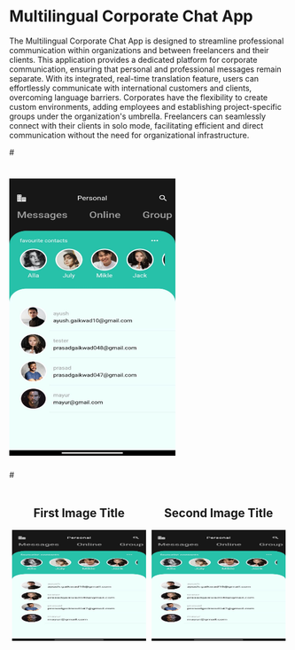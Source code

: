 

# Multilingual Corporate Chat App

The Multilingual Corporate Chat App is designed to streamline professional communication within organizations and between freelancers and their clients. This application provides a dedicated platform for corporate communication, ensuring that personal and professional messages remain separate. With its integrated, real-time translation feature, users can effortlessly communicate with international customers and clients, overcoming language barriers. Corporates have the flexibility to create custom environments, adding employees and establishing project-specific groups under the organization's umbrella. Freelancers can seamlessly connect with their clients in solo mode, facilitating efficient and direct communication without the need for organizational infrastructure.

#<p align="center">
 # <img src="https://github.com/prasadgaikwad047/Multilingual-Corporate-Messaging-App/blob/main/App%20ss/Homepage.jpeg" alt="Description" width="300" height="500">
#</p>
<div style="display: flex; flex-direction: row;">
    <div style="flex: 50%; padding: 5px; text-align: center;">
        <h2>First Image Title</h2>
        <img src="https://github.com/prasadgaikwad047/Multilingual-Corporate-Messaging-App/blob/main/App%20ss/Homepage.jpeg" alt="First Image" style="width: 300px; height: 200px; display: block;">
    </div>
    <div style="flex: 50%; padding: 5px; text-align: center;">
        <h2>Second Image Title</h2>
        <img src="https://github.com/prasadgaikwad047/Multilingual-Corporate-Messaging-App/blob/main/App%20ss/Homepage.jpeg" alt="Second Image" style="width: 300px; height: 200px; display: block;">
    </div>
</div>






